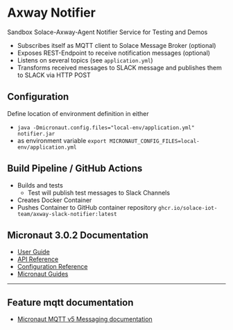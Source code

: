 # Axway Notifier

Sandbox Solace-Axway-Agent Notifier Service for Testing and Demos

* Subscribes itself as MQTT client to Solace Message Broker (optional)
* Exposes REST-Endpoint to receive notification messages (optional)
* Listens on several topics (see `application.yml`)
* Transforms received messages to SLACK message and publishes them to SLACK via HTTP POST 

## Configuration
Define location of environment definition in either
  * `java -Dmicronaut.config.files="local-env/application.yml" notifier.jar`
  * as environment variable `export MICRONAUT_CONFIG_FILES=local-env/application.yml`

## Build Pipeline / GitHub Actions
* Builds and tests 
  * Test will publish test messages to Slack Channels
* Creates Docker Container
* Pushes Container to GitHub container repository `ghcr.io/solace-iot-team/axway-slack-notifier:latest`

## Micronaut 3.0.2 Documentation

- [User Guide](https://docs.micronaut.io/3.0.2/guide/index.html)
- [API Reference](https://docs.micronaut.io/3.0.2/api/index.html)
- [Configuration Reference](https://docs.micronaut.io/3.0.2/guide/configurationreference.html)
- [Micronaut Guides](https://guides.micronaut.io/index.html)

---

## Feature mqtt documentation

- [Micronaut MQTT v5 Messaging documentation](https://micronaut-projects.github.io/micronaut-mqtt/latest/guide/index.html)

